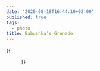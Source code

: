 ```yaml
---
date: "2020-08-18T16:44:10+02:00"
published: true
tags:
  - photo
title: Babushka’s Grenade
---
```


{{<figure alt="Babushka’s Grenade" src="/images/2020-08-18-Babushka’s-grenade.jpg" width="1280">}}
